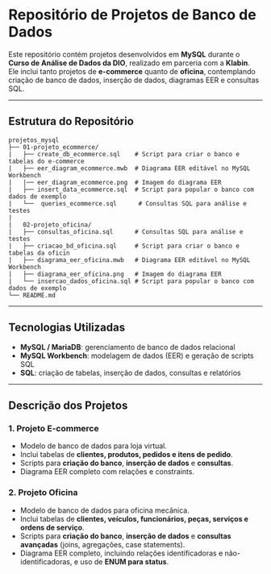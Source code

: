 # Repositório de Projetos de Banco de Dados

Este repositório contém projetos desenvolvidos em **MySQL** durante o **Curso de Análise de Dados da DIO**, realizado em parceria com a **Klabin**.  
Ele inclui tanto projetos de **e-commerce** quanto de **oficina**, contemplando criação de banco de dados, inserção de dados, diagramas EER e consultas SQL.

---

## Estrutura do Repositório
```
projetos_mysql
├── 01-projeto_ecommerce/
|   ├── create_db_ecommerce.sql    # Script para criar o banco e tabelas do e-commerce
|   ├── eer_diagram_ecommerce.mwb  # Diagrama EER editável no MySQL Workbench
|   |── eer_diagram_ecommerce.png  # Imagem do diagrama EER
|   ├── insert_data_ecommerce.sql  # Script para popular o banco com dados de exemplo
|   └──  queries_ecommerce.sql      # Consultas SQL para análise e testes
|
|   02-projeto_oficina/
|   ├── consultas_oficina.sql      # Consultas SQL para análise e testes
|   ├── criacao_bd_oficina.sql     # Script para criar o banco e tabelas da oficin
|   ├── diagrama_eer_oficina.mwb   # Diagrama EER editável no MySQL Workbench
|   ├── diagrama_eer_oficina.png   # Imagem do diagrama EER
|   └── insercao_dados_oficina.sql # Script para popular o banco com dados de exemplo
└── README.md
```

---

## Tecnologias Utilizadas

- **MySQL / MariaDB**: gerenciamento de banco de dados relacional  
- **MySQL Workbench**: modelagem de dados (EER) e geração de scripts SQL  
- **SQL**: criação de tabelas, inserção de dados, consultas e relatórios

---

## Descrição dos Projetos

### 1. Projeto E-commerce
- Modelo de banco de dados para loja virtual.  
- Inclui tabelas de **clientes, produtos, pedidos e itens de pedido**.  
- Scripts para **criação do banco**, **inserção de dados** e **consultas**.  
- Diagrama EER completo com relações e constraints.

### 2. Projeto Oficina
- Modelo de banco de dados para oficina mecânica.  
- Inclui tabelas de **clientes, veículos, funcionários, peças, serviços e ordens de serviço**.  
- Scripts para **criação do banco**, **inserção de dados** e **consultas avançadas** (joins, agregações, case statements).  
- Diagrama EER completo, incluindo relações identificadoras e não-identificadoras, e uso de **ENUM para status**.

